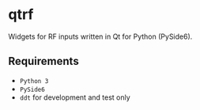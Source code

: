 # qtrf

Widgets for RF inputs written in Qt for Python (PySide6).

## Requirements

- `Python 3`
- `PySide6`
- `ddt` for development and test only
